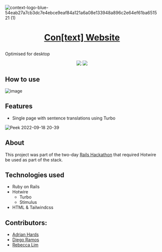 ![context-logo-blue-54eab27a7cb3dc7e4ebce9eaf84a121a6a08e133948a896c2e64ef61ba651521 (1)](https://user-images.githubusercontent.com/17050237/190923868-d05abe6d-1b97-403c-96ed-054437e5fae0.png)

<h1 align="center">

  [Con[text] Website](https://team50.herokuapp.com/)
  
</h1>

Optimised for desktop

<p align="center">
  <!-- version -->
  <img src='https://badgen.net/badge/Ruby/v3.1.2/blue' />
  <img src='https://badgen.net/badge/Rails/v7.0.4/blue' />
</p>

## How to use
![image](https://user-images.githubusercontent.com/17050237/190924047-077afc85-df28-40d8-883c-c33873a394a7.png)

## Features
* Single page with sentence translations using Turbo

![Peek 2022-09-18 20-39](https://user-images.githubusercontent.com/17050237/190925463-93712e7a-23ca-427c-ae50-56a161ce0bd4.gif)

## About
This project was part of the two-day [Rails Hackathon](https://railshackathon.com/) that required Hotwire be used as part of the stack.

## Technologies used
* Ruby on Rails
* Hotwire
  * Turbo
  * Stimulus
* HTML & Tailwindcss

## Contributors:
* [Adrian Hards](https://github.com/adrianHards)
* [Diego Ramos](https://github.com/diegorramos84)
* [Rebecca Lim](https://github.com/RebeccaL23)
